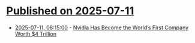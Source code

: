 # [Published on 2025-07-11](index.md)

* [2025-07-11, 08:15:00](https://soylentnews.org/article.pl?sid=25/07/10/0029200&from=rss) - [Nvidia Has Become the World’s First Company Worth $4 Trillion](https://soylentnews.org/article.pl?sid=25/07/10/0029200&from=rss)
